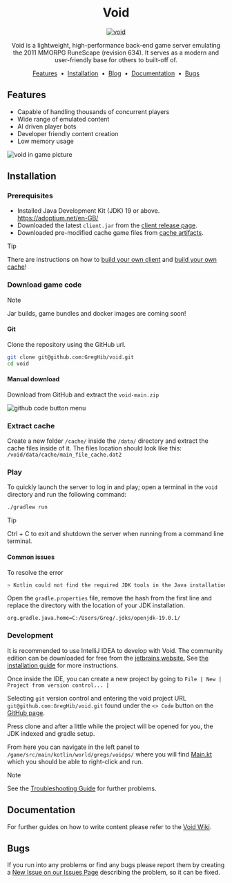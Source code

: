 <div align="center">
<h1>Void</h1>
<a href="https://github.com/GregHib/void">
  <img src="https://i.imgur.com/N8RhzRY.png" alt="void">
</a>

<p>Void is a lightweight, high-performance back-end game server emulating the 2011 MMORPG RuneScape (revision 634). It serves as a modern and user-friendly base for others to built-off of.</p>

<a href="#features">Features</a> &nbsp;&bull;&nbsp;
<a href="#installation">Installation</a> &nbsp;&bull;&nbsp;
<a href="https://rune-server.org/runescape-development/rs-503-client-and-server/projects/697260-void-634-a.html">Blog</a> &nbsp;&bull;&nbsp;
<a href="https://github.com/GregHib/void/wiki">Documentation</a> &nbsp;&bull;&nbsp;
<a href="https://github.com/GregHib/void/issues">Bugs</a>
</div>

## Features

* Capable of handling thousands of concurrent players
* Wide range of emulated content
* AI driven player bots
* Developer friendly content creation
* Low memory usage

![void in game picture](https://i.imgur.com/OZ317on.png)

## Installation

### Prerequisites

* Installed Java Development Kit (JDK) 19 or above. https://adoptium.net/en-GB/
* Downloaded the latest `client.jar` from the [client release page](https://github.com/GregHib/void-client/releases).
* Downloaded pre-modified cache game files from [cache artifacts](https://mega.nz/folder/ZMN2AQaZ#4rJgfzbVW0_mWsr1oPLh1A).

> [!TIP]
> There are instructions on how to [build your own client](https://github.com/GregHib/void/wiki/client-building) and [build your own cache](https://github.com/GregHib/void/wiki/cache-building)!

### Download game code

> [!NOTE]
> Jar builds, game bundles and docker images are coming soon!

#### Git

Clone the repository using the GitHub url.

```bash
git clone git@github.com:GregHib/void.git
cd void
```

#### Manual download

Download from GitHub and extract the `void-main.zip`

![github code button menu](https://i.imgur.com/98TDsxX.png)

### Extract cache

Create a new folder `/cache/` inside the `/data/` directory and extract the cache files inside of it.
The files location should look like this: `/void/data/cache/main_file_cache.dat2`

### Play

To quickly launch the server to log in and play; open a terminal in the `void` directory and run the following command:

```bash
./gradlew run
```

> [!TIP]
> Ctrl + C to exit and shutdown the server when running from a command line terminal.

#### Common issues

To resolve the error

```bash
> Kotlin could not find the required JDK tools in the Java installation. Make sure Kotlin compilation is running on a JDK, not JRE.
```

Open the `gradle.properties` file, remove the hash from the first line and replace the directory with the location of
your JDK installation.

```properties
org.gradle.java.home=C:/Users/Greg/.jdks/openjdk-19.0.1/
```

### Development

It is recommended to use IntelliJ IDEA to develop with Void.
The community edition can be downloaded for free from the [jetbrains website.](https://www.jetbrains.com/idea/download/)
See [the installation guide](https://www.jetbrains.com/help/idea/installation-guide.html) for more instructions.

Once inside the IDE, you can create a new project by going to `File | New | Project from version control... |`

Selecting `git` version control and entering the void project URL `git@github.com:GregHib/void.git` found under the `<> Code` button on the [GitHub page](https://github.com/GregHib/void).

Press clone and after a little while the project will be opened for you, the JDK indexed and gradle setup.

From here you can navigate in the left panel to `/game/src/main/kotlin/world/gregs/voidps/` where you will find [Main.kt](./game/src/main/kotlin/world/gregs/voidps/Main.kt) which you should be able to right-click and run.

> [!NOTE]
> See the [Troubleshooting Guide](https://github.com/GregHib/void/wiki/Troubleshooting) for further problems.

## Documentation

For further guides on how to write content please refer to the [Void Wiki](https://github.com/GregHib/void/wiki/).

## Bugs

If you run into any problems or find any bugs please report them by creating a [New Issue on our Issues Page](https://github.com/GregHib/void/issues) describing the problem, so it can be fixed.
